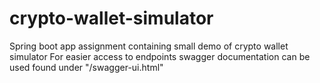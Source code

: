 # crypto-wallet-simulator 

Spring boot app assignment containing small demo of crypto wallet simulator
For easier access to endpoints swagger documentation can be used found under "/swagger-ui.html"
